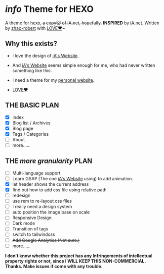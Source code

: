 # *info* Theme for HEXO

A theme for [hexo](https://hexo.io/), ~~a copy🐱 of iA.net, hopefully.~~  **INSPIRED** by [iA.net](https://ia.net). Written by [zhao-robert](https://github.com/zhao-robert/) with [LOVE❤️](https://en.wikipedia.org/wiki/Love)~

## Why this exists?

- I love the design of [iA's Website](https://ia.net).

- And [iA's Website](https://ia.net) seems simple enough for me, who had never written something like this.
- I need a theme for my [personal website](https://yanbo.site).

- [LOVE❤️](https://en.wikipedia.org/wiki/Love)

## THE BASIC PLAN

- [x] Index
- [x] Blog list / Archives
- [x] Blog page
- [x] Tags / Categories
- [ ] About
- [ ] more......

## THE *more granularity*  PLAN

- [ ] Multi-language support
- [ ] Learn GSAP (The one [iA's Website](https://ia.net) using) to add animation.
- [x] let header shows the current address
- [x] find out how to add css file using relative path
- [ ] redesign
- [ ] use rem to re-layout css files
- [ ] I really need a design system
- [ ] auto position the image base on scale
- [ ] Responsive Design
- [ ] Dark mode
- [ ] Transition of <a> tags
- [ ] switch to tailwindcss
- [ ] ~~Add Google Analytics  (Not sure.)~~
- [ ] more......

**I don't know whether this project has any Infringements of intellectual property rights or not, since I WILL KEEP THIS NON-COMMERCIAL. Thanks. Make issues if come with any trouble.**

